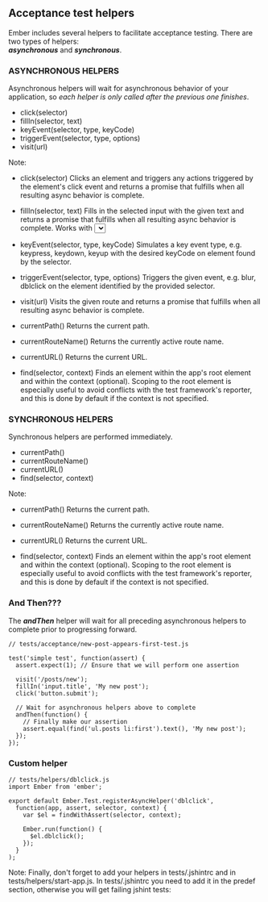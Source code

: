 ## Acceptance test helpers

Ember includes several helpers to facilitate acceptance testing. There are two types of helpers:<br>__*asynchronous*__ and __*synchronous*__.


### ASYNCHRONOUS HELPERS

Asynchronous helpers will wait for asynchronous behavior of your application, so _each helper is only called after the previous one finishes_.

- click(selector)
- fillIn(selector, text)
- keyEvent(selector, type, keyCode)
- triggerEvent(selector, type, options)
- visit(url)

Note:
- click(selector)
  Clicks an element and triggers any actions triggered by the element's click event and returns a promise that fulfills when all resulting async behavior is complete.

- fillIn(selector, text)
  Fills in the selected input with the given text and returns a promise that fulfills when all resulting async behavior is complete. Works with <select> elements as well as <input> elements.

- keyEvent(selector, type, keyCode)
  Simulates a key event type, e.g. keypress, keydown, keyup with the desired keyCode on element found by the selector.

- triggerEvent(selector, type, options)
  Triggers the given event, e.g. blur, dblclick on the element identified by the provided selector.

- visit(url)
  Visits the given route and returns a promise that fulfills when all resulting async behavior is complete.

- currentPath()
  Returns the current path.

- currentRouteName()
  Returns the currently active route name.

- currentURL()
  Returns the current URL.

- find(selector, context)
  Finds an element within the app's root element and within the context (optional). Scoping to the root element is especially useful to avoid conflicts with the test framework's reporter, and this is done by default if the context is not specified.


### SYNCHRONOUS HELPERS

Synchronous helpers are performed immediately.

- currentPath()
- currentRouteName()
- currentURL()
- find(selector, context)

Note:
- currentPath()
  Returns the current path.

- currentRouteName()
  Returns the currently active route name.

- currentURL()
  Returns the current URL.

- find(selector, context)
  Finds an element within the app's root element and within the context (optional). Scoping to the root element is especially useful to avoid conflicts with the test framework's reporter, and this is done by default if the context is not specified.


### And Then???

The __*andThen*__ helper will wait for all preceding asynchronous helpers to complete prior to progressing forward.

```
// tests/acceptance/new-post-appears-first-test.js

test('simple test', function(assert) {
  assert.expect(1); // Ensure that we will perform one assertion

  visit('/posts/new');
  fillIn('input.title', 'My new post');
  click('button.submit');

  // Wait for asynchronous helpers above to complete
  andThen(function() {
    // Finally make our assertion
    assert.equal(find('ul.posts li:first').text(), 'My new post');
  });
});
```


### Custom helper

```
// tests/helpers/dblclick.js
import Ember from 'ember';

export default Ember.Test.registerAsyncHelper('dblclick',
  function(app, assert, selector, context) {
    var $el = findWithAssert(selector, context);

    Ember.run(function() {
      $el.dblclick();
    });
  }
);

```

Note:
Finally, don't forget to add your helpers in tests/.jshintrc and in tests/helpers/start-app.js. In tests/.jshintrc you need to add it in the predef section, otherwise you will get failing jshint tests:
